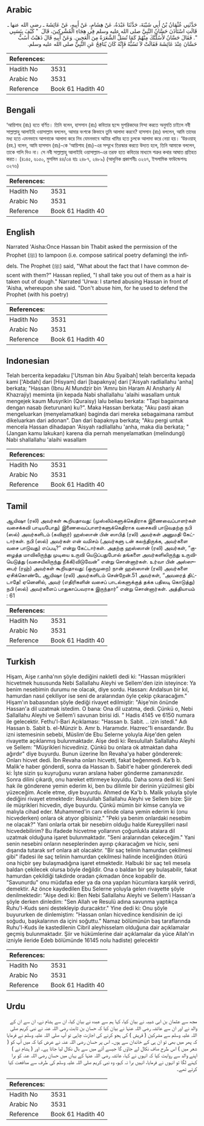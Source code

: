 ## Arabic


<div dir="rtl" lang="ar" style={{fontSize:'larger',backgroundColor:'#f8f9fa',padding:20}}>
حَدَّثَنِي عُثْمَانُ بْنُ أَبِي شَيْبَةَ، حَدَّثَنَا عَبْدَةُ، عَنْ هِشَامٍ، عَنْ أَبِيهِ، عَنْ عَائِشَةَ ـ رضى الله عنها ـ قَالَتِ اسْتَأْذَنَ حَسَّانُ النَّبِيَّ صلى الله عليه وسلم فِي هِجَاءِ الْمُشْرِكِينَ، قَالَ ‏ "‏ كَيْفَ بِنَسَبِي ‏"‏‏.‏ فَقَالَ حَسَّانُ لأَسُلَّنَّكَ مِنْهُمْ كَمَا تُسَلُّ الشَّعَرَةُ مِنَ الْعَجِينِ‏.‏ وَعَنْ أَبِيهِ قَالَ ذَهَبْتُ أَسُبُّ حَسَّانَ عِنْدَ عَائِشَةَ فَقَالَتْ لاَ تَسُبُّهُ فَإِنَّهُ كَانَ يُنَافِحُ عَنِ النَّبِيِّ صلى الله عليه وسلم‏.‏
</div>
<div style={{backgroundColor:'#f8f9fa',padding:20, marginBottom: 10}}><table> <thead> <tr> <th>References:</th> <th></th> </tr> </thead> <tbody><tr><td>Hadith No</td><td>3531</td></tr><tr><td>Arabic No</td><td>3531</td></tr><tr><td>Reference</td><td>Book 61 Hadith 40</td></tr></tbody></table></div>

## Bengali


<div dir="ltr" lang="bn" style={{fontSize:'larger',backgroundColor:'#f8f9fa',padding:20}}>
‘আয়িশাহ (রাঃ) হতে বর্ণিত। তিনি বলেন, হাসসান (রাঃ) কবিতার ছন্দে মুশরিকদের নিন্দা করতে অনুমতি চাইলে নবী সাল্লাল্লাহু আলাইহি ওয়াসাল্লাম বললেন, আমার বংশকে কিভাবে তুমি আলাদা করবে? হাসসান (রাঃ) বললেন, আমি তাদের মধ্য হতে এমনভাবে আপনাকে আলাদা করে নিব যেমনভাবে আটার খামির হতে চুলকে আলাদা করে নেয়া হয়। ‘উরওয়াহ্ (রহ.) বলেন, আমি হাসসান (রাঃ)-কে ‘আয়িশাহ (রাঃ)-এর সম্মুখে তিরস্কার করতে উদ্যত হলে, তিনি আমাকে বললেন, তাকে গালি দিও না। সে নবী সাল্লাল্লাহু আলাইহি ওয়াসাল্লাম-এর তরফ হতে কবিতার মাধ্যমে শত্রুর কথার আঘাত প্রতিহত করত। (৪১৪৫, ৬১৫০, মুসলিম ৪৪/৩৪ হাঃ ২৪৮৭, ২৪৮৯) (আধুনিক প্রকাশনীঃ ৩২৬৭, ইসলামিক ফাউন্ডেশনঃ ৩২৭৬)
</div>
<div style={{backgroundColor:'#f8f9fa',padding:20, marginBottom: 10}}><table> <thead> <tr> <th>References:</th> <th></th> </tr> </thead> <tbody><tr><td>Hadith No</td><td>3531</td></tr><tr><td>Arabic No</td><td>3531</td></tr><tr><td>Reference</td><td>Book 61 Hadith 40</td></tr></tbody></table></div>

## English


<div dir="ltr" lang="en" style={{fontSize:'larger',backgroundColor:'#f8f9fa',padding:20}}>
Narrated 'Aisha:Once Hassan bin Thabit asked the permission of the Prophet (ﷺ) to lampoon (i.e. compose satirical poetry defaming) the infidels. The Prophet (ﷺ) said, "What about the fact that I have common descent with them?" Hassan replied, "I shall take you out of them as a hair is taken out of dough." Narrated 'Urwa: I started abusing Hassan in front of 'Aisha, whereupon she said. "Don't abuse him, for he used to defend the Prophet (with his poetry)
</div>
<div style={{backgroundColor:'#f8f9fa',padding:20, marginBottom: 10}}><table> <thead> <tr> <th>References:</th> <th></th> </tr> </thead> <tbody><tr><td>Hadith No</td><td>3531</td></tr><tr><td>Arabic No</td><td>3531</td></tr><tr><td>Reference</td><td>Book 61 Hadith 40</td></tr></tbody></table></div>

## Indonesian


<div dir="ltr" lang="id" style={{fontSize:'larger',backgroundColor:'#f8f9fa',padding:20}}>
Telah bercerita kepadaku ['Utsman bin Abu Syaibah] telah bercerita kepada kami ['Abdah] dari [Hisyam] dari [bapaknya] dari ['Aisyah radliallahu 'anha] berkata; "Hassan (Ibnu Al Mundzir bin 'Amru bin Haram Al Anshariy Al Khazrajiy) meminta ijin kepada Nabi shallallahu 'alaihi wasallam untuk mengejek kaum Musyrikin (Quraisy) lalu beliau berkata: "Tapi bagaimana dengan nasab (keturunan) ku?". Maka Hassan berkata; "Aku pasti akan mengeluarkan (menyelamatkan) baginda dari mereka sebagaimana rambut dikeluarkan dari adonan". Dan dari bapaknya berkata; "Aku pergi untuk mencela Hassan dihadapan 'Aisyah radliallahu 'anha, maka dia berkata; "(Jangan kamu lakukan) karena dia pernah menyelamatkan (melindungi) Nabi shallallahu 'alaihi wasallam
</div>
<div style={{backgroundColor:'#f8f9fa',padding:20, marginBottom: 10}}><table> <thead> <tr> <th>References:</th> <th></th> </tr> </thead> <tbody><tr><td>Hadith No</td><td>3531</td></tr><tr><td>Arabic No</td><td>3531</td></tr><tr><td>Reference</td><td>Book 61 Hadith 40</td></tr></tbody></table></div>

## Tamil


<div dir="ltr" lang="ta" style={{fontSize:'larger',backgroundColor:'#f8f9fa',padding:20}}>
ஆயிஷா (ரலி) அவர்கள் கூறியதாவது: (முஸ்லிம்களுக்கெதிராக இணைவைப்பாளர்கள் வசைக்கவி பாடியபோது) இணைவைப்பாளர்களுக்கெதிராக வசைகவி பாடுவதற்கு நபி (ஸல்) அவர்களிடம் (கவிஞர்) ஹஸ்ஸான் பின் ஸாபித் (ரலி) அவர்கள் அனுமதி கேட்டார்கள். நபி (ஸல்) அவர்கள் என் வமிசம் (அவர்களு டன் கலந்திருக்க, அவர்களை வசை பாடுவது) எப்படி?” என்று கேட்டார்கள். அதற்கு ஹஸ்ஸான் (ரலி) அவர்கள், “குழைத்த மாவிலிருந்து முடியை உருவி யெடுப்பதுபோல் தங்களை அவர்களிலிருந்து உருவியெடுத்து (வசையிலிருந்து நீக்கி)விடுவேன்” என்று சொன்னார்கள். உர்வா பின் அஸ்ஸுபைர் (ரஹ்) அவர்கள் கூறியதாவது: (ஒருமுறை) நான் ஹஸ்ஸான் (ரலி) அவர்களை ஏசிக்கொண்டே ஆயிஷா (ரலி) அவர்களிடம் சென்றேன்.51 அவர்கள், “அவரைத் திட்டாதே! ஏனெனில், அவர் (எதிரிகளின் வசைப் பாடல்களுக்குத் தக்க பதிலடி கொடுத்து) நபி (ஸல்) அவர்களைப் பாதுகாப்பவராக இருந்தார்” என்று சொன்னார்கள். அத்தியாயம் : 61
</div>
<div style={{backgroundColor:'#f8f9fa',padding:20, marginBottom: 10}}><table> <thead> <tr> <th>References:</th> <th></th> </tr> </thead> <tbody><tr><td>Hadith No</td><td>3531</td></tr><tr><td>Arabic No</td><td>3531</td></tr><tr><td>Reference</td><td>Book 61 Hadith 40</td></tr></tbody></table></div>

## Turkish


<div dir="ltr" lang="tr" style={{fontSize:'larger',backgroundColor:'#f8f9fa',padding:20}}>
Hişam, Aişe r.anha'nın şöyle dediğini nakletli dedi ki: "Hassan müşrikleri hicvetmek hususunda Nebi Sallallahu Aleyhi ve Sellem'den izin isteyince: Ya benim nesebimin durumu ne olacak, diye sordu. Hassan: Andalsun bir kıl, hamurdan nasıl çekiliyor ise seni de aralarından öyle çekip çıkaracağım." Hişam'ın babasından şöyle dediği rivayet edilmiştir: "Aişe'nin önünde Hassan'a dil uzatmak istedim. O bana: Ona dil uzatma, dedi. Çünkü o, Nebi Sallallahu Aleyhi ve Sellem'i savunan birisi idi. " Hadis 4145 ve 6150 numara ile gelecektir. Fethu'l-Bari Açıklaması: "Hassan b. Sabit. .. izin istedi." Adı Hassan b. Sabit b. el-Münzir b. Amr b. Haramıdır. Hazrec'1i ensardandır. Bu izni istemesinin sebebi, Müslim'de Ebu Selerne yoluyla Aişe'den gelen rivayette açıklanmış bulunmaktadır. Aişe dedi ki: Resulullah Sallallahu Aleyhi ve Sellem: "Müşrikleri hicvediniz. Çünkü bu onlara ok atmaktan daha ağırdır" diye buyurdu. Bunun üzerine İbn Revaha'ya haber göndererek: Onları hicvet dedi. İbn Revaha onları hicvetti, fakat beğenmedi. Ka'b b. Malik'e haber gönderdi, sonra da Hassan b. Sabit'e haber göndererek dedi ki: İşte sizin şu kuyruğunu vuran arslana haber gönderme zamanınızdır. Sonra dilini çıkardı, onu hareket ettirmeye koyuldu. Daha sonra dedi ki: Seni hak ile gönderene yemin ederim ki, ben bu dilimle bir derinin yüzülmesi gibi yüzeceğim. Acele etme, diye buyurdu. Ahmed de Ka'b b. Malik yoluyla şöyle dediğini rivayet etmektedir: Resulullah Sallallahu Aleyhi ve Sellem bize: Şiir ile müşrikleri hicvedin, diye buyurdu. Çünkü mümin bir kimse canıyla ve malıyla cihad eder. Muhammed'in canı elinde olana yemin ederim ki (onu hicvederken) onlara ok atıyor gibisiniz." "Peki ya benim onlardaki nesebim ne olacak?" Yani onlarla ortak bir nesebirn olduğu halde Kureyşlileri nasıl hicvedebilirim? Bu ifadede hicvetme yollarının çoğunlukla atalara dil uzatmak olduğuna işaret bulunmaktadır. "Seni aralarından çekeceğim." Yani senin nesebini onların neseplerinden ayırıp çıkaracağım ve hiciv, seni dışarıda tutarak sırf onlara ait olacaktır. "Bir saç telinin hamurdan çekilmesi gibi" ifadesi ile saç telinin hamurdan çekilmesi halinde inceliğinden ötürü ona hiçbir şey bulaşmadığına işaret etmektedir. Halbuki bir saç teli mesela baldan çekilecek olursa böyle değildir. Ona o baldan bir şey bulaşabilir, fakat hamurdan çekildiği takdirde oradan çıkmadan önce kopabilir de. "Savunurdu" onu müdafaa eder ya da ona yapılan hücumlara karşılık verirdi, demektir. Az önce kaydedilen Ebu Selerne yoluyla gelen rivayette şöyle denilmektedir: "Aişe dedi ki: Ben Nebi Sallallahu Aleyhi ve Sellem'i Hassan'a şöyle derken dinledim: "Sen Allah ve Resulü adına savunma yaptıkça Ruhu'l-Kuds seni destekleyip duracaktır." Yine dedi ki: Onu şöyle buyururken de dinlemiştim: "Hassan onları hicvedince kendisinin de içi soğudu, başkalarının da içini soğuttu." Namaz bölümünün baş taraflarında Ruhu'l-Kuds ile kastedilenin Cibril aleyhisselam olduğuna dair açıklamalar geçmiş bulunmaktadır. Şiir ve hükümlerine dair açıklamalar da yüce Allah'ın izniyle ileride Edeb bölümünde 16145 nolu hadiste) gelecektir
</div>
<div style={{backgroundColor:'#f8f9fa',padding:20, marginBottom: 10}}><table> <thead> <tr> <th>References:</th> <th></th> </tr> </thead> <tbody><tr><td>Hadith No</td><td>3531</td></tr><tr><td>Arabic No</td><td>3531</td></tr><tr><td>Reference</td><td>Book 61 Hadith 40</td></tr></tbody></table></div>

## Urdu


<div dir="rtl" lang="ur" style={{fontSize:'larger',backgroundColor:'#f8f9fa',padding:20}}>
مجھ سے عثمان بن ابی شیبہ نے بیان کیا، کہا ہم سے عبدہ نے بیان کیا، ان سے ہشام نے، ان سے ان کے والد نے اور ان سے عائشہ رضی اللہ عنہا نے بیان کیا کہ حسان بن ثابت رضی اللہ عنہ نے نبی کریم صلی اللہ علیہ وسلم سے مشرکین ( قریش ) کی ہجو کرنے کی اجازت چاہی تو آپ صلی اللہ علیہ وسلم نے فرمایا کہ پھر میں بھی تو ان ہی کے خاندان سے ہوں۔ اس پر حسان رضی اللہ عنہ نے عرض کیا کہ میں آپ کو ( شعر میں ) اس طرح صاف نکال لے جاؤں گا جیسے آٹے میں سے بال نکال لیا جاتا ہے۔ اور ( ہشام نے ) اپنے والد سے روایت کیا کہ انہوں نے کہا، عائشہ رضی اللہ عنہا کے یہاں میں حسان رضی اللہ عنہ کو برا کہنے لگا تو انہوں نے فرمایا، انہیں برا نہ کہو، وہ نبی کریم صلی اللہ علیہ وسلم کی طرف سے مدافعت کیا کرتے تھے۔
</div>
<div style={{backgroundColor:'#f8f9fa',padding:20, marginBottom: 10}}><table> <thead> <tr> <th>References:</th> <th></th> </tr> </thead> <tbody><tr><td>Hadith No</td><td>3531</td></tr><tr><td>Arabic No</td><td>3531</td></tr><tr><td>Reference</td><td>Book 61 Hadith 40</td></tr></tbody></table></div>